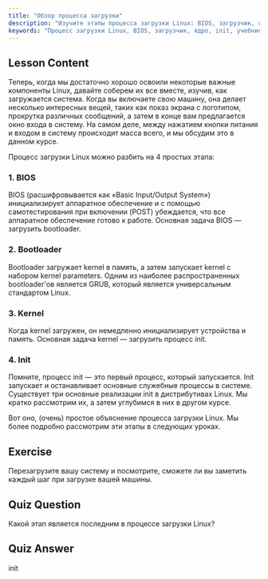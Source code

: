 ```yaml
---
title: "Обзор процесса загрузки"
description: "Изучите этапы процесса загрузки Linux: BIOS, загрузчик, ядро и init. Поймите, как Linux запускается от включения до входа в систему. Важное руководство для начинающих пользователей Linux."
keywords: "Процесс загрузки Linux, BIOS, загрузчик, ядро, init, учебник по Linux, руководство по Linux, для начинающих"
---
```


## Lesson Content

Теперь, когда мы достаточно хорошо освоили некоторые важные компоненты Linux, давайте соберем их все вместе, изучив, как загружается система. Когда вы включаете свою машину, она делает несколько интересных вещей, таких как показ экрана с логотипом, прокрутка различных сообщений, а затем в конце вам предлагается окно входа в систему. На самом деле, между нажатием кнопки питания и входом в систему происходит масса всего, и мы обсудим это в данном курсе.

Процесс загрузки Linux можно разбить на 4 простых этапа:

### 1. BIOS

BIOS (расшифровывается как «Basic Input/Output System») инициализирует аппаратное обеспечение и с помощью самотестирования при включении (POST) убеждается, что все аппаратное обеспечение готово к работе. Основная задача BIOS — загрузить bootloader.

### 2. Bootloader

Bootloader загружает kernel в память, а затем запускает kernel с набором kernel parameters. Одним из наиболее распространенных bootloader'ов является GRUB, который является универсальным стандартом Linux.

### 3. Kernel

Когда kernel загружен, он немедленно инициализирует устройства и память. Основная задача kernel — загрузить процесс init.

### 4. Init

Помните, процесс init — это первый процесс, который запускается. Init запускает и останавливает основные служебные процессы в системе. Существует три основные реализации init в дистрибутивах Linux. Мы кратко рассмотрим их, а затем углубимся в них в другом курсе.

Вот оно, (очень) простое объяснение процесса загрузки Linux. Мы более подробно рассмотрим эти этапы в следующих уроках.

## Exercise

Перезагрузите вашу систему и посмотрите, сможете ли вы заметить каждый шаг при загрузке вашей машины.

## Quiz Question

Какой этап является последним в процессе загрузки Linux?

## Quiz Answer

init
